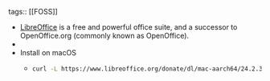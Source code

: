 tags:: [[FOSS]]

- [LibreOffice](https://www.libreoffice.org/) is a free and powerful office suite, and a successor to OpenOffice.org (commonly known as OpenOffice).
-
- Install on macOS
	- ```bash
	  curl -L https://www.libreoffice.org/donate/dl/mac-aarch64/24.2.3/en-US/LibreOffice_24.2.3_MacOS_aarch64.dmg
	  ```